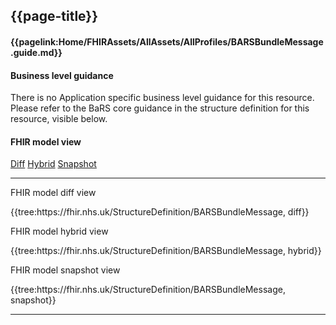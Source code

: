 ## {{page-title}}
#### {{pagelink:Home/FHIRAssets/AllAssets/AllProfiles/BARSBundleMessage.guide.md}}

#### Business level guidance

There is no Application specific business level guidance for this resource. Please refer to the BaRS core guidance in the structure definition for this resource, visible below.


#### FHIR model view

<div class="nhsd-t-grid nhsd-!t-margin-top-8">
	<div class="nhsd-t-row nhsd-!t-margin-bottom-3">
		<div class="nhsd-t-col-12">
			<nav class="nhsd-m-tabs">
				<div role="tablist">    
					<a class="nhsd-a-tab" href="#content-1" id="tab-BARSBundleMessage-1" data-tab-content="BARSBundleMessage-1" aria-controls="content-1"aria-selected="false" role="tab">Diff</a>
					<a class="nhsd-a-tab" href="#content-2" id="tab-BARSBundleMessage-2" data-tab-content="BARSBundleMessage-2" aria-controls="content-2"aria-selected="false" role="tab">Hybrid</a>
					<a class="nhsd-a-tab" href="#content-3" id="tab-BARSBundleMessage-3" data-tab-content="BARSBundleMessage-3" aria-controls="content-3"aria-selected="false" role="tab">Snapshot</a>
					<hr class="nhsd-a-horizontal-rule nhsd-a-horizontal-rule--size-xxs" />
				</div>
			</nav>
		</div>
	</div>
    <div id="BARSBundleMessage-1" class="nhsd-t-row nhsd-!t-margin-top-3" role="tabpanel" aria-hidden="true" aria-labelledby="tab-content-1">
		<div class="nhsd-t-col-12">
			<p data-hide-tab-header class="nhsd-t-heading-l">FHIR model diff view</p>
{{tree:https://fhir.nhs.uk/StructureDefinition/BARSBundleMessage, diff}}
		</div>
	</div>
	<div id="BARSBundleMessage-2" class="nhsd-t-row nhsd-!t-margin-top-3" role="tabpanel" aria-hidden="true" aria-labelledby="tab-content-2">
		<div class="nhsd-t-col-12">
			<p data-hide-tab-header class="nhsd-t-heading-l">FHIR model hybrid view</p>
{{tree:https://fhir.nhs.uk/StructureDefinition/BARSBundleMessage, hybrid}}
		</div>
	</div>
	<div id="BARSBundleMessage-3" class="nhsd-t-row nhsd-!t-margin-top-3" role="tabpanel" aria-hidden="true" aria-labelledby="tab-content-3">
		<div class="nhsd-t-col-12">
			<p data-hide-tab-header class="nhsd-t-heading-l">FHIR model snapshot view</p>
{{tree:https://fhir.nhs.uk/StructureDefinition/BARSBundleMessage, snapshot}}
		</div>
	</div>
</div>

<hr>
